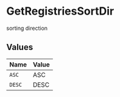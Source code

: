 # GetRegistriesSortDir

sorting direction


## Values

| Name   | Value  |
| ------ | ------ |
| `ASC`  | ASC    |
| `DESC` | DESC   |